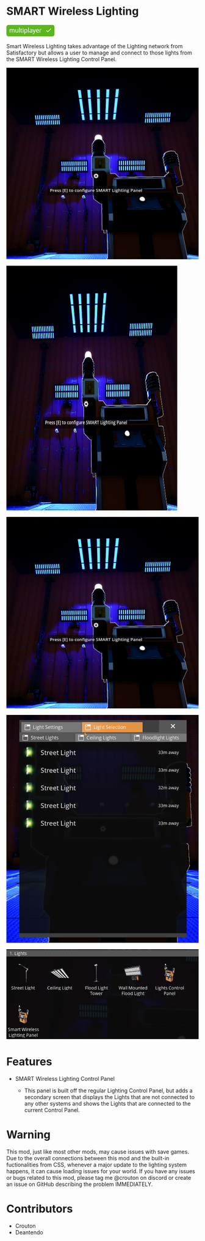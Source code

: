 
# SMART Wireless Lighting

![Multiplayer Compatible](https://github.com/deantendo/community/blob/master/com_mp_yes.png?raw=true)

Smart Wireless Lighting takes advantage of the Lighting network from Satisfactory but allows a user to manage and connect to those lights from the SMART Wireless Lighting Control Panel.

![Lights Activated with SMART Lighting Panel Configuration](https://github.com/djtheseira/SmartWirelessLighting/blob/main/Resources/SMARTLP_Configure.png?raw=true)

<img src="https://github.com/djtheseira/SmartWirelessLighting/blob/main/Resources/SMARTLP_Configure.png?raw=true" height="640" width="448" alt="Lights Activated with SMART Lighting Panel Configuration" />

![SMART Lighting Panel Light Configuration](https://github.com/djtheseira/SmartWirelessLighting/blob/main/Resources/SMARTLP_Configure.png?raw=true)

![SMART Lighting Panel Light Selection](https://github.com/djtheseira/SmartWirelessLighting/blob/main/Resources/SMARTLP_LightSelection.png?raw=true)

![SMART Lighting Panel Build Menu](https://github.com/djtheseira/SmartWirelessLighting/blob/main/Resources/SMARTLP_Menu.png?raw=true)

# Features

- SMART Wireless Lighting Control Panel
	
	- This panel is built off the regular Lighting Control Panel, but adds a secondary screen that displays the Lights that are not connected to any other systems and shows the Lights that are connected to the current Control Panel.

# Warning

This mod, just like most other mods, may cause issues with save games. Due to the overall connections between this mod and the built-in fuctionalities from CSS, whenever a major update to the lighting system happens, it can cause loading issues for your world. If you have any issues or bugs related to this mod, please tag me @crouton on discord or create an issue on GitHub describing the problem IMMEDIATELY.

# Contributors

- Crouton
- Deantendo
